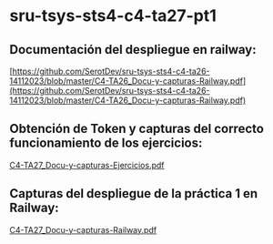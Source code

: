 # sru-tsys-sts4-c4-ta27-pt1

## Documentación del despliegue en railway:
[https://github.com/SerotDev/sru-tsys-sts4-c4-ta26-14112023/blob/master/C4-TA26_Docu-y-capturas-Railway.pdf](https://github.com/SerotDev/sru-tsys-sts4-c4-ta26-14112023/blob/master/C4-TA26_Docu-y-capturas-Railway.pdf)

## Obtención de Token y capturas del correcto funcionamiento de los ejercicios:
[C4-TA27_Docu-y-capturas-Ejercicios.pdf](C4-TA27_Docu-y-capturas-Ejercicios.pdf)

## Capturas del despliegue de la práctica 1 en Railway:
[C4-TA27_Docu-y-capturas-Railway.pdf](C4-TA27_Docu-y-capturas-Railway.pdf)
